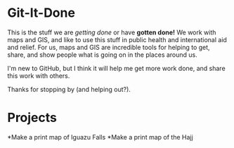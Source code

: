 Git-It-Done
===========

This is the stuff we are _getting done_ or have **gotten done!**  We work with maps and GIS, and like to use this stuff in public health and international aid and relief.  For us, maps and GIS are incredible tools for helping to get, share, and show people what is going on in the places around us.

I'm new to GitHub, but I think it will help me get more work done, and share this work with others.

Thanks for stopping by (and helping out?).


Projects
========
*Make a print map of Iguazu Falls
*Make a print map of the Hajj
